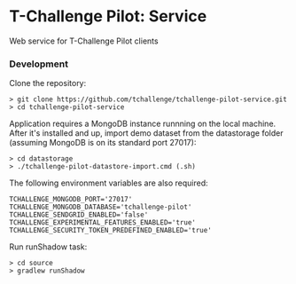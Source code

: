 # T-Challenge Pilot: Service
Web service for T-Challenge Pilot clients

### Development

Clone the repository:
```
> git clone https://github.com/tchallenge/tchallenge-pilot-service.git
> cd tchallenge-pilot-service
```

Application requires a MongoDB instance runnning on the local machine. After it's installed and up, import demo dataset from the datastorage folder (assuming MongoDB is on its standard port 27017):
```
> cd datastorage
> ./tchallenge-pilot-datastore-import.cmd (.sh)
```

The following environment variables are also required:
```
TCHALLENGE_MONGODB_PORT='27017'
TCHALLENGE_MONGODB_DATABASE='tchallenge-pilot'
TCHALLENGE_SENDGRID_ENABLED='false'
TCHALLENGE_EXPERIMENTAL_FEATURES_ENABLED='true'
TCHALLENGE_SECURITY_TOKEN_PREDEFINED_ENABLED='true'
```

Run runShadow task:
```
> cd source
> gradlew runShadow
```
